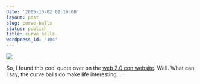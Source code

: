 ```yaml
---
date: '2005-10-02 02:16:00'
layout: post
slug: curve-balls
status: publish
title: curve balls
wordpress_id: '104'
---
```



[![](http://www.web2con.com/images/web2005/quotes/quote13-web2005.gif)](http://www.web2con.com/)



So, I found this cool quote over on the [web 2.0 con website](http://www.web2con.com/).  Well. What can I say, the curve balls do make life interesting....

